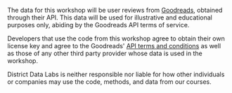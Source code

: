 The data for this workshop will be user reviews from [Goodreads](http://www.goodreads.com/), obtained through their API. This data will be used for illustrative and educational purposes only, abiding by the Goodreads API terms of service.

Developers that use the code from this workshop agree to obtain their own license key and agree to the Goodreads' [API terms and conditions](http://www.goodreads.com/api/terms) as well as those of any other third party provider whose data is used in the workshop.

District Data Labs is neither responsible nor liable for how other individuals or companies may use the code, methods, and data from our courses.

